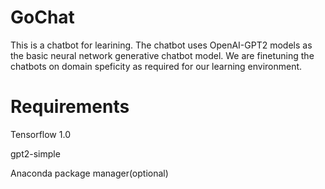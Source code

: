 # GoChat

This is a chatbot for learining. The chatbot uses OpenAI-GPT2 models as the basic neural network generative chatbot model.
We are finetuning the chatbots on domain speficity as required for our learning environment.

# Requirements

Tensorflow 1.0

gpt2-simple

Anaconda package manager(optional)

